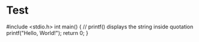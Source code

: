 # Test
#include &lt;stdio.h> int main() {    // printf() displays the string inside quotation    printf("Hello, World!");    return 0; }
